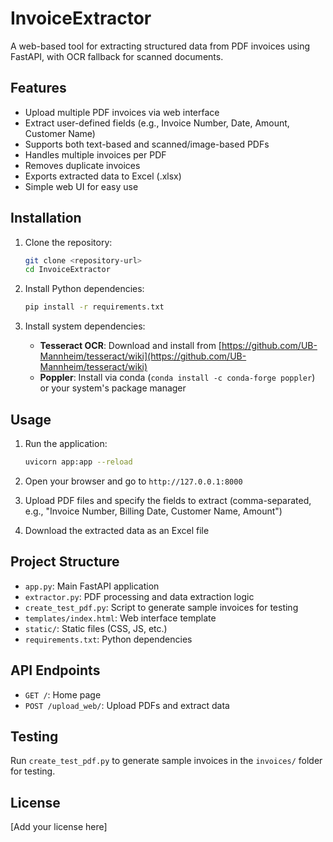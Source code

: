 # InvoiceExtractor

A web-based tool for extracting structured data from PDF invoices using FastAPI, with OCR fallback for scanned documents.

## Features

- Upload multiple PDF invoices via web interface
- Extract user-defined fields (e.g., Invoice Number, Date, Amount, Customer Name)
- Supports both text-based and scanned/image-based PDFs
- Handles multiple invoices per PDF
- Removes duplicate invoices
- Exports extracted data to Excel (.xlsx)
- Simple web UI for easy use

## Installation

1. Clone the repository:
   ```bash
   git clone <repository-url>
   cd InvoiceExtractor
   ```

2. Install Python dependencies:
   ```bash
   pip install -r requirements.txt
   ```

3. Install system dependencies:
   - **Tesseract OCR**: Download and install from [https://github.com/UB-Mannheim/tesseract/wiki](https://github.com/UB-Mannheim/tesseract/wiki)
   - **Poppler**: Install via conda (`conda install -c conda-forge poppler`) or your system's package manager

## Usage

1. Run the application:
   ```bash
   uvicorn app:app --reload
   ```

2. Open your browser and go to `http://127.0.0.1:8000`

3. Upload PDF files and specify the fields to extract (comma-separated, e.g., "Invoice Number, Billing Date, Customer Name, Amount")

4. Download the extracted data as an Excel file

## Project Structure

- `app.py`: Main FastAPI application
- `extractor.py`: PDF processing and data extraction logic
- `create_test_pdf.py`: Script to generate sample invoices for testing
- `templates/index.html`: Web interface template
- `static/`: Static files (CSS, JS, etc.)
- `requirements.txt`: Python dependencies

## API Endpoints

- `GET /`: Home page
- `POST /upload_web/`: Upload PDFs and extract data

## Testing

Run `create_test_pdf.py` to generate sample invoices in the `invoices/` folder for testing.

## License

[Add your license here]

